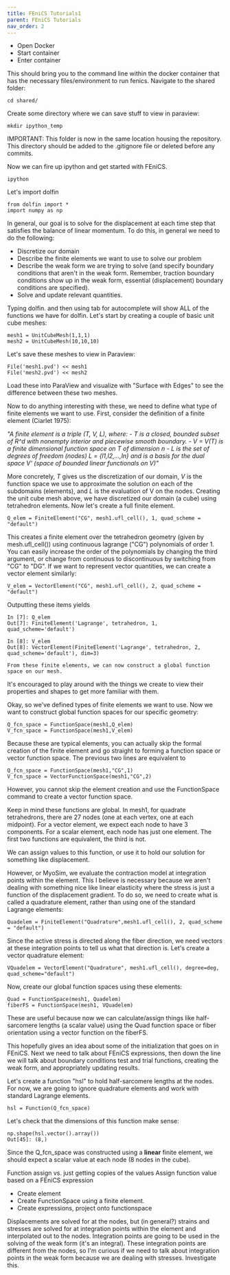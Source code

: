 ```yaml
---
title: FEniCS Tutorials1
parent: FEniCS Tutorials
nav_order: 2
---
```


- Open Docker
- Start container
- Enter container

This should bring you to the command line within the docker container that has the necessary files/environment to run fenics. Navigate to the shared folder:

```
cd shared/
````

Create some directory where we can save stuff to view in paraview:

```
mkdir ipython_temp
```

IMPORTANT: This folder is now in the same location housing the repository. This directory should be added to the .gitignore file or deleted before any commits.  

Now we can fire up ipython and get started with FEniCS.  

```
ipython
```

Let's import dolfin

```
from dolfin import *
import numpy as np
```

In general, our goal is to solve for the displacement at each time step that satisfies the balance of linear momentum. To do this, in general we need to do the following:  
- Discretize our domain
- Describe the finite elements we want to use to solve our problem
- Describe the weak form we are trying to solve (and specify boundary conditions that aren't in the weak form. Remember, traction boundary conditions show up in the weak form, essential (displacement) boundary conditions are specified).
- Solve and update relevant quantities.

Typing dolfin. and then using tab for autocomplete will show ALL of the functions we have for dolfin. Let's start by creating a couple of basic unit cube meshes:  

```
mesh1 = UnitCubeMesh(1,1,1)
mesh2 = UnitCubeMesh(10,10,10)
```

Let's save these meshes to view in Paraview:

```
File('mesh1.pvd') << mesh1
File('mesh2.pvd') << mesh2
```

Load these into ParaView and visualize with "Surface with Edges" to see the difference between these two meshes.

Now to do anything interesting with these, we need to define what type of finite elements we want to use. First, consider the definition of a finite element (Ciarlet 1975):  

*"A finite element is a triple (T, V, L), where:
       - T is a closed, bounded subset of R^d with nonempty interior
         and piecewise smooth boundary.
       - V = V(T) is a finite dimensional function space on T of dimension n
       - L is the set of degrees of freedom (nodes) L = {l1,l2,...,ln} and
         is a basis for the dual space V' (space of bounded linear functionals
         on V)"*

More concretely, *T* gives us the discretization of our domain, *V* is the function space we use to approximate the solution on each of the subdomains (elements), and *L* is the evaluation of V on the nodes. Creating the unit cube mesh above, we have discretized our domain (a cube) using tetrahedron elements. Now let's create a full finite element.

```
Q_elem = FiniteElement("CG", mesh1.ufl_cell(), 1, quad_scheme = "default")
```

This creates a finite element over the tetrahedron geometry (given by mesh.ufl_cell()) using continuous lagrange ("CG") polynomials of order 1. You can easily increase the order of the polynomials by changing the third argument, or change from continuous to discontinuous by switching from "CG" to "DG". If we want to represent vector quantities, we can create a vector element similarly:  

```
V_elem = VectorElement("CG", mesh1.ufl_cell(), 2, quad_scheme = "default")
```
Outputting these items yields
```
In [7]: Q_elem
Out[7]: FiniteElement('Lagrange', tetrahedron, 1, quad_scheme='default')

In [8]: V_elem
Out[8]: VectorElement(FiniteElement('Lagrange', tetrahedron, 2, quad_scheme='default'), dim=3)

From these finite elements, we can now construct a global function space on our mesh.
```
It's encouraged to play around with the things we create to view their properties and shapes to get more familiar with them.

Okay, so we've defined types of finite elements we want to use. Now we want to construct global function spaces for our specific geometry:

```
Q_fcn_space = FunctionSpace(mesh1,Q_elem)
V_fcn_space = FunctionSpace(mesh1,V_elem)
```

Because these are typical elements, you can actually skip the formal creation of the finite element and go straight to forming a function space or vector function space. The previous two lines are equivalent to
```
Q_fcn_space = FunctionSpace(mesh1,"CG",1)
V_fcn_space = VectorFunctionSpace(mesh1,"CG",2)
```
However, you cannot skip the element creation and use the FunctionSpace command to create a vector function space.

Keep in mind these functions are global. In mesh1, for quadrate tetrahedrons, there are 27 nodes (one at each vertex, one at each midpoint). For a vector element, we expect each node to have 3 components. For a scalar element, each node has just one element. The first two functions are equivalent, the third is not.

We can assign values to this function, or use it to hold our solution for something like displacement.

However, or MyoSim, we evaluate the contraction model at integration points within the element. This I believe is necessary because we aren't dealing with something nice like linear elasticity where the stress is just a function of the displacement gradient. To do so, we need to create what is called a quadrature element, rather than using one of the standard Lagrange elements:

```
Quadelem = FiniteElement("Quadrature",mesh1.ufl_cell(), 2, quad_scheme = "default")
```

Since the active stress is directed along the fiber direction, we need vectors at these integration points to tell us what that direction is. Let's create a vector quadrature element:

```
VQuadelem = VectorElement("Quadrature", mesh1.ufl_cell(), degree=deg, quad_scheme="default")
```
Now, create our global function spaces using these elements:
```
Quad = FunctionSpace(mesh1, Quadelem)
fiberFS = FunctionSpace(mesh1, VQuadelem)
```

These are useful because now we can calculate/assign things like half-sarcomere lengths (a scalar value) using the Quad function space or fiber orientation using a vector function on the fiberFS.

This hopefully gives an idea about some of the initialization that goes on in FEniCS. Next we need to talk about FEniCS expressions, then down the line we will talk about boundary conditions test and trial functions, creating the weak form, and appropriately updating results.

Let's create a function "hsl" to hold half-sarcomere lengths at the nodes. For now, we are going to ignore quadrature elements and work with standard Lagrange elements.

```
hsl = Function(Q_fcn_space)
```
Let's check that the dimensions of this function make sense:
```
np.shape(hsl.vector().array())
Out[45]: (8,)
```
Since the Q_fcn_space was constructed using a **linear** finite element, we should expect a scalar value at each node (8 nodes in the cube).

Function assign vs. just getting copies of the  values
Assign function value based on a FEniCS expression


- Create element
- Create FunctionSpace using a finite element.
- Create expressions, project onto functionspace

Displacements are solved for at the nodes, but (in general?) strains and stresses are solved for at integration points within the element and interpolated out to the nodes. Integration points are going to be used in the solving of the weak form (it's an integral). These integration points are different from the nodes, so I'm curious if we need to talk about integration points in the weak form because we are dealing with stresses. Investigate this.
